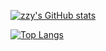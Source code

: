 [![zzy's GitHub stats](https://github-readme-stats-cszzy.vercel.app/api?username=cszzy&count_private=true&show_icons=true&theme=radical)](https://github.com/cszzy)

[![Top Langs](https://github-readme-stats-cszzy.vercel.app/api/top-langs/?username=cszzy&layout=compact)](https://github.com/cszzy)

<!-- ![](https://raw.githubusercontent.com/cszzy/cszzy/main/assets/github-contribution-grid-snake.svg) -->

<!-- [![Readme Card](https://github-readme-stats.vercel.app/api/pin/?username=cszzy&repo=)](https://github.com/cszzy) -->

